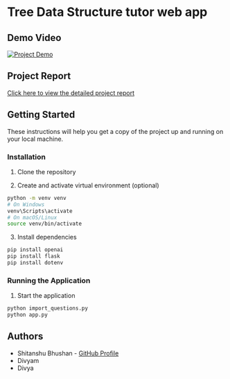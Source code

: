 # Tree Data Structure tutor web app

## Demo Video
[![Project Demo](https://img.youtube.com/vi/nTGUyPBPGFM/0.jpg)]([https://www.youtube.com/watch?v=nTGUyPBPGFM])

## Project Report
[Click here to view the detailed project report](https://drive.google.com/file/d/139ct7m831_U_h8kVLVWX0wej9NEXWT6v/view?usp=sharing)

## Getting Started

These instructions will help you get a copy of the project up and running on your local machine.

### Installation

1. Clone the repository

2. Create and activate virtual environment (optional)

```bash
python -m venv venv
# On Windows
venv\Scripts\activate
# On macOS/Linux
source venv/bin/activate
```

3. Install dependencies

```bash
pip install openai
pip install flask
pip install dotenv
```

### Running the Application

1. Start the application

```bash
python import_questions.py
python app.py
```

## Authors
- Shitanshu Bhushan - [GitHub Profile](https://github.com/shitanshubhushan)
- Divyam
- Divya
